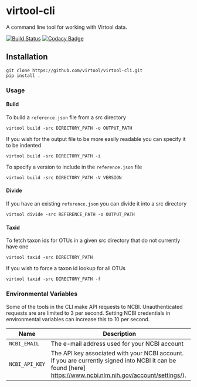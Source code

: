 # virtool-cli

A command line tool for working with Virtool data.

[![Build Status](https://cloud.drone.io/api/badges/virtool/virtool-cli/status.svg)](https://cloud.drone.io/virtool/virtool-cli)
[![Codacy Badge](https://app.codacy.com/project/badge/Grade/f4d6416f3d434c62af89c2ba94f8343a)](https://www.codacy.com/gh/virtool/virtool-cli/dashboard?utm_source=github.com&amp;utm_medium=referral&amp;utm_content=virtool/virtool-cli&amp;utm_campaign=Badge_Grade)

## Installation

```shell script
git clone https://github.com/virtool/virtool-cli.git
pip install .
```

### Usage
#### Build
To build a `reference.json` file from a src directory

```shell script
virtool build -src DIRECTORY_PATH -o OUTPUT_PATH
```

If you wish for the output file to be more easily readable you can specify it to be indented

```shell script
virtool build -src DIRECTORY_PATH -i
```

To specify a version to include in the `reference.json` file

```shell script
virtool build -src DIRECTORY_PATH -V VERSION
```

#### Divide
If you have an existing `reference.json` you can divide it into a src directory

```shell script
virtool divide -src REFERENCE_PATH -o OUTPUT_PATH
```

#### Taxid
To fetch taxon ids for OTUs in a given src directory that do not currently have one

```shell script
virtool taxid -src DIRECTORY_PATH
```

If you wish to force a taxon id lookup for all OTUs

```shell script
virtool taxid -src DIRECTORY_PATH -f
```

### Environmental Variables
Some of the tools in the CLI make API requests to NCBI. Unauthenticated requests are are limited to 3 per second. Setting NCBI credentials in environmental variables can increase this to 10 per second.

| Name | Description |
|----|---------|
| `NCBI_EMAIL` | The e-mail address used for your NCBI account |
| `NCBI_API_KEY` | The API key associated with your NCBI account. If you are currently signed into NCBI it can be found [here] https://www.ncbi.nlm.nih.gov/account/settings/). |

